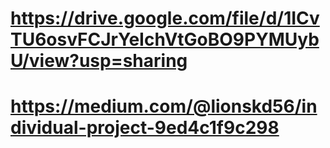 # https://drive.google.com/file/d/1ICvTU6osvFCJrYeIchVtGoBO9PYMUybU/view?usp=sharing
# https://medium.com/@lionskd56/individual-project-9ed4c1f9c298
